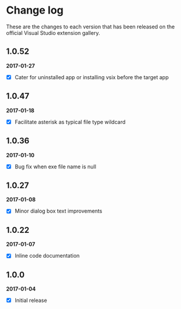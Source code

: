 # Change log

These are the changes to each version that has been released on the official Visual Studio extension gallery.

## 1.0.52

**2017-01-27** <!--13:45 UK / 13:45 UTC-->

- [x] Cater for uninstalled app or installing vsix before the target app

## 1.0.47

**2017-01-18** <!--18:30 UK / 18:30 UTC-->

- [x] Facilitate asterisk as typical file type wildcard

## 1.0.36

**2017-01-10** <!--21:30 UK / 21:30 UTC-->

- [x] Bug fix when exe file name is null

## 1.0.27

**2017-01-08** <!--19:00 UK / 19:00 UTC-->

- [x] Minor dialog box text improvements

## 1.0.22

**2017-01-07** <!--13:45 UK / 13:45 UTC-->

- [x] Inline code documentation

## 1.0.0

**2017-01-04** <!--22:30 UK / 22:30 UTC-->

- [x] Initial release



<!--
FUTURE 
integrate with coverall.io & add unit test code coverage badge    
http://ngeor.net/2016/03/code-coverage-for-open-source-net-with-appveyor-and-coveralls/    
https://cetus.io/tim/Digging-in/    
https://coding.abel.nu/2016/06/code-coverage-on-github-prs-with-coveralls-io/    
https://refwarlockprog.wordpress.com/2015/10/17/my-experience-with-coverall-net-with-appveyor-ci/    
http://www.blog.ryanbartsch.com/2016/11/Code-coverage-with-Appveyor-and-Coveralls/    
https://coveralls.zendesk.com/hc/en-us/articles/203488029    
https://github.com/csmacnz/coveralls.net    
https://github.com/jdeering/coveralls.net
-->

